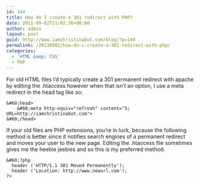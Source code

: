 ```yaml
---
id: 144
title: How do I create a 301 redirect with PHP?
date: 2011-09-02T21:02:36+00:00
author: admin
layout: post
guid: http://www.iamchristinabot.com/blog/?p=144
permalink: /20110902/how-do-i-create-a-301-redirect-with-php/
categories:
  - 'HTML &amp; CSS'
  - PHP
---
```

For old HTML files I&#8217;d typically create a 301 permanent redirect with apache by editing the .htaccess however when that isn&#8217;t an option, I use a meta redirect in the head tag like so:

    
    &#60;head>
        &#60;meta http-equiv="refresh" content="3; URL=http://iamchristinabot.com">
    &#60;/head>
    
    

If your old files are PHP extensions, you&#8217;re in luck, because the following method is better since it notifies search engines of a permanent redirect and moves your user to the new page. Editing the .htaccess file sometimes gives me the heebie jeebies and so this is my preferred method.

    
    &#60;?php
      header ('HTTP/1.1 301 Moved Permanently');
      header ('Location: http://www.newurl.com');
    ?>